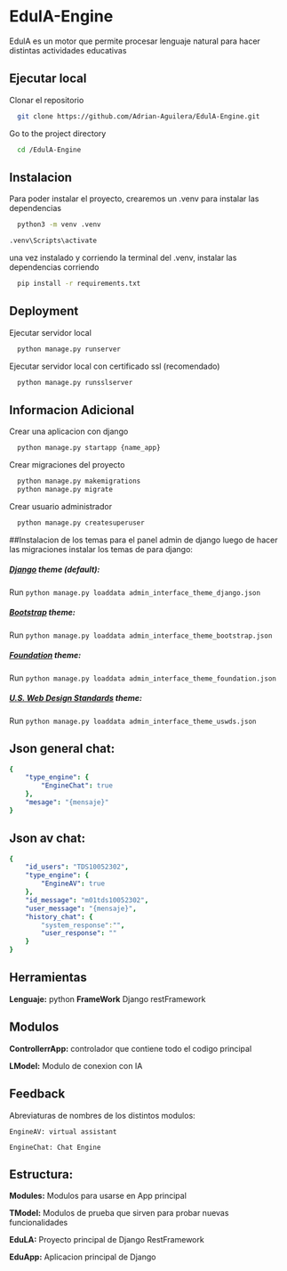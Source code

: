  
# EdulA-Engine 

EdulA es un motor que permite procesar lenguaje natural para hacer distintas actividades educativas

## Ejecutar local

Clonar el repositorio 
```bash
  git clone https://github.com/Adrian-Aguilera/EdulA-Engine.git
```

Go to the project directory

```bash
  cd /EdulA-Engine
```


## Instalacion

Para poder instalar el proyecto, crearemos un .venv para instalar las dependencias

```bash
  python3 -m venv .venv
```
```bash
.venv\Scripts\activate
```
una vez instalado y corriendo la terminal del .venv, instalar las dependencias corriendo

```bash
  pip install -r requirements.txt
```

## Deployment

Ejecutar servidor local

```bash
  python manage.py runserver
```

Ejecutar servidor local  con certificado ssl (recomendado)

```bash
  python manage.py runsslserver
```

## Informacion Adicional

Crear una aplicacion con django

```bash
  python manage.py startapp {name_app}
```

Crear migraciones del proyecto

```bash
  python manage.py makemigrations
  python manage.py migrate
```

Crear usuario administrador
```bash
  python manage.py createsuperuser
```

##Instalacion de los temas para el panel admin de django
luego de hacer las migraciones instalar los temas de para django:

##### [Django](https://www.djangoproject.com/) theme (default):
Run `python manage.py loaddata admin_interface_theme_django.json`

##### [Bootstrap](http://getbootstrap.com/) theme:
Run `python manage.py loaddata admin_interface_theme_bootstrap.json`

##### [Foundation](http://foundation.zurb.com/) theme:
Run `python manage.py loaddata admin_interface_theme_foundation.json`

##### [U.S. Web Design Standards](https://standards.usa.gov/) theme:
Run `python manage.py loaddata admin_interface_theme_uswds.json`

## Json general chat:
```yaml
{
    "type_engine": {
        "EngineChat": true
    },
    "mesage": "{mensaje}"
}
```
## Json av chat:
```yaml
{
    "id_users": "TDS10052302",
    "type_engine": {
        "EngineAV": true
    },
    "id_message": "m01tds10052302",
    "user_message": "{mensaje}",
    "history_chat": {
        "system_response":"",
        "user_response": ""
    }
}
```

## Herramientas

**Lenguaje:** python
**FrameWork** Django restFramework


## Modulos
**ControllerrApp:** controlador que contiene todo el codigo principal

**LModel:** Modulo de conexion con IA

## Feedback

Abreviaturas de nombres de los distintos modulos:

`EngineAV: virtual assistant`

`EngineChat: Chat Engine`

## Estructura:
**Modules:** Modulos para usarse en App principal

**TModel:** Modulos de prueba que sirven para probar nuevas funcionalidades

**EduLA:** Proyecto principal de Django RestFramework

**EduApp:** Aplicacion principal de Django


